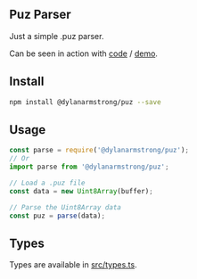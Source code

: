 ## Puz Parser

Just a simple .puz parser.

Can be seen in action with [code](https://github.com/dylanarmstrong/crossword) / [demo](https://dylan.is/crossword).

## Install

```sh
npm install @dylanarmstrong/puz --save
```

## Usage

```js
const parse = require('@dylanarmstrong/puz');
// Or
import parse from '@dylanarmstrong/puz';

// Load a .puz file
const data = new Uint8Array(buffer);

// Parse the Uint8Array data
const puz = parse(data);
```

## Types

Types are available in [src/types.ts](src/types.ts).
